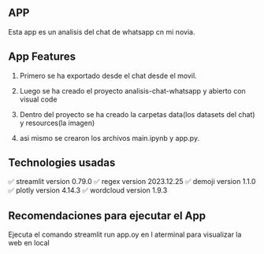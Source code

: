 ## APP
Esta app es un analisis del chat de whatsapp cn mi novia.  

## App Features  

1. Primero se ha exportado desde el chat desde el movil.  

2. Luego se ha creado el proyecto analisis-chat-whatsapp y abierto con visual code

3. Dentro del proyecto se ha creado la carpetas data(los datasets del chat) y resources(la imagen)

4. asi mismo se crearon los archivos main.ipynb y app.py.  

## Technologies usadas
 
✅ streamlit version 0.79.0
✅ regex version 2023.12.25
✅ demoji version 1.1.0
✅ plotly version 4.14.3
✅ wordcloud  version 1.9.3

## Recomendaciones para ejecutar el App
Ejecuta el comando streamlit run app.oy en l aterminal para visualizar la web en local    